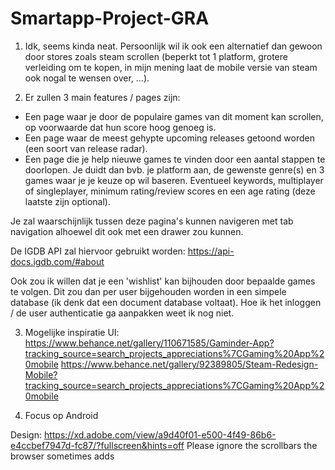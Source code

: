 # Smartapp-Project-GRA

1. Idk, seems kinda neat. Persoonlijk wil ik ook een alternatief dan gewoon door stores zoals steam scrollen (beperkt tot 1 platform, grotere verleiding om te kopen, in mijn mening laat de mobile versie van steam ook nogal te wensen over, ...).

2. Er zullen 3 main features / pages zijn:

- Een page waar je door de populaire games van dit moment kan scrollen, op voorwaarde dat hun score hoog genoeg is.
- Een page waar de meest gehypte upcoming releases getoond worden (een soort van release radar).
- Een page die je help nieuwe games te vinden door een aantal stappen te doorlopen. Je duidt dan bvb. je platform aan, de gewenste genre(s) en 3 games waar je je keuze op wil baseren. Eventueel keywords, multiplayer of singleplayer, minimum rating/review scores en een age rating (deze laatste zijn optional). 

Je zal waarschijnlijk tussen deze pagina's kunnen navigeren met tab navigation alhoewel dit ook met een drawer zou kunnen. 

De IGDB API zal hiervoor gebruikt worden: https://api-docs.igdb.com/#about

Ook zou ik willen dat je een 'wishlist' kan bijhouden door bepaalde games te volgen. Dit zou dan per user bijgehouden worden in een simpele database (ik denk dat een document database voltaat). Hoe ik het inloggen / de user authenticatie ga aanpakken weet ik nog niet.

3. Mogelijke inspiratie UI:
https://www.behance.net/gallery/110671585/Gaminder-App?tracking_source=search_projects_appreciations%7CGaming%20App%20mobile
https://www.behance.net/gallery/92389805/Steam-Redesign-Mobile?tracking_source=search_projects_appreciations%7CGaming%20App%20mobile

4. Focus op Android

Design: https://xd.adobe.com/view/a9d40f01-e500-4f49-86b6-e4ccbef7947d-fc87/?fullscreen&hints=off
Please ignore the scrollbars the browser sometimes adds